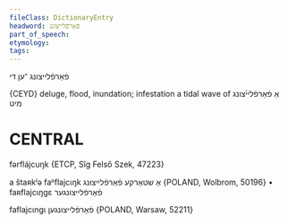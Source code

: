 ```yaml
---
fileClass: DictionaryEntry
headword: פֿאַרפֿלייצונג
part_of_speech: 
etymology: 
tags: 
---
```

פֿאַרפֿלייצונג
־ען
די

{CEYD}
deluge, flood, inundation; infestation
a tidal wave of אַ פֿאַרפֿליי֜צונג מיט

CENTRAL
========

fərflájcuŋk {ETCP, Sîg Felső Szek, 47223}

a štaʀkʲə faᴿflajcɩŋk אַ שטאַרקע פֿאַרפֿלייצונג {POLAND, Wolbrom, 50196}
	•	faʀflajcɩŋgɛ פֿאַרפֿלייצונגער

faflajcɩngɩ פֿאַרפֿלייצונגען {POLAND, Warsaw, 52211}
